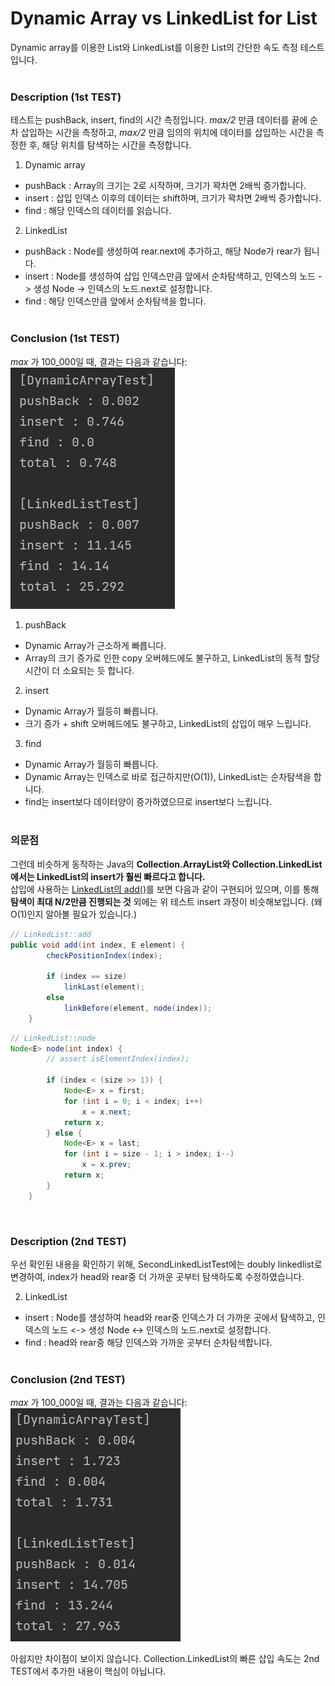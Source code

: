 # Dynamic Array vs LinkedList for List
Dynamic array를 이용한 List와 LinkedList를 이용한 List의 간단한 속도 측정 테스트입니다.  
&nbsp;  

### Description (1st TEST)
테스트는 pushBack, insert, find의 시간 측정입니다. _max/2_ 만큼 데이터를 끝에 순차 삽입하는 시간을 측정하고,
_max/2_ 만큼 임의의 위치에 데이터를 삽입하는 시간을 측정한 후, 해당 위치를 탐색하는 시간을 측정합니다.  
1. Dynamic array  
- pushBack : Array의 크기는 2로 시작하며, 크기가 꽉차면 2배씩 증가합니다.
- insert : 삽입 인덱스 이후의 데이터는 shift하며, 크기가 꽉차면 2배씩 증가합니다.
- find : 해당 인덱스의 데이터를 읽습니다.
2. LinkedList  
- pushBack : Node를 생성하여 rear.next에 추가하고, 해당 Node가 rear가 됩니다.
- insert : Node를 생성하여 삽입 인덱스만큼 앞에서 순차탐색하고, 인덱스의 노드 -> 생성 Node -> 인덱스의 노드.next로 설정합니다.
- find : 해당 인덱스만큼 앞에서 순차탐색을 합니다.  
&nbsp;  

### Conclusion (1st TEST)
_max_ 가 100_000일 때, 결과는 다음과 같습니다:  
![capture](./image/first.PNG)  

1. pushBack  
- Dynamic Array가 근소하게 빠릅니다.
- Array의 크기 증가로 인한 copy 오버헤드에도 불구하고, LinkedList의 동적 할당 시간이 더 소요되는 듯 합니다.
2. insert  
- Dynamic Array가 월등히 빠릅니다.
- 크기 증가 + shift 오버헤드에도 불구하고, LinkedList의 삽입이 매우 느립니다.
3. find  
- Dynamic Array가 월등히 빠릅니다.
- Dynamic Array는 인덱스로 바로 접근하지만(O(1)), LinkedList는 순차탐색을 합니다.
- find는 insert보다 데이터양이 증가하였으므로 insert보다 느립니다.  
&nbsp;  

### 의문점
그런데 비슷하게 동작하는 Java의 **Collection.ArrayList와 Collection.LinkedList에서는 LinkedList의 insert가 훨씬 빠르다고 합니다.**  
삽입에 사용하는 [LinkedList의 add()](https://docs.oracle.com/javase/7/docs/api/java/util/LinkedList.html#add(int,%20E))를 보면 다음과 같이 구현되어 있으며,
이를 통해 __탐색이 최대 N/2만큼 진행되는 것__ 외에는 위 테스트 insert 과정이 비슷해보입니다. (왜 O(1)인지 알아볼 필요가 있습니다.)  

```java
// LinkedList::add
public void add(int index, E element) {
        checkPositionIndex(index);

        if (index == size)
            linkLast(element);
        else
            linkBefore(element, node(index));
    }
```  
```java
// LinkedList::node
Node<E> node(int index) {
        // assert isElementIndex(index);

        if (index < (size >> 1)) {
            Node<E> x = first;
            for (int i = 0; i < index; i++)
                x = x.next;
            return x;
        } else {
            Node<E> x = last;
            for (int i = size - 1; i > index; i--)
                x = x.prev;
            return x;
        }
    }
```  
&nbsp;  

### Description (2nd TEST)
우선 확인된 내용을 확인하기 위해, SecondLinkedListTest에는 doubly linkedlist로 변경하여, index가 head와 rear중 더 가까운 곳부터 탐색하도록 수정하였습니다.  

2. LinkedList  
- insert : Node를 생성하여 head와 rear중 인덱스가 더 가까운 곳에서 탐색하고, 인덱스의 노드 <-> 생성 Node <-> 인덱스의 노드.next로 설정합니다.
- find : head와 rear중 해당 인덱스와 가까운 곳부터 순차탐색합니다.  
&nbsp;  

### Conclusion (2nd TEST)
_max_ 가 100_000일 때, 결과는 다음과 같습니다:  
![capture](./image/second.PNG)  

아쉽지만 차이점이 보이지 않습니다. Collection.LinkedList의 빠른 삽입 속도는 2nd TEST에서 추가한 내용이 핵심이 아닙니다.
&nbsp;  

